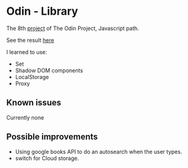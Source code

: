 # Odin - Library
The 8th [project](https://www.theodinproject.com/lessons/node-path-javascript-library) of The Odin Project, Javascript path.

See the result [here](https://pinsonjulien.github.io/odin-library/)

I learned to use:
- Set
- Shadow DOM components
- LocalStorage
- Proxy

## Known issues
Currently none

## Possible improvements
- Using google books API to do an autosearch when the user types.
- switch for Cloud storage.